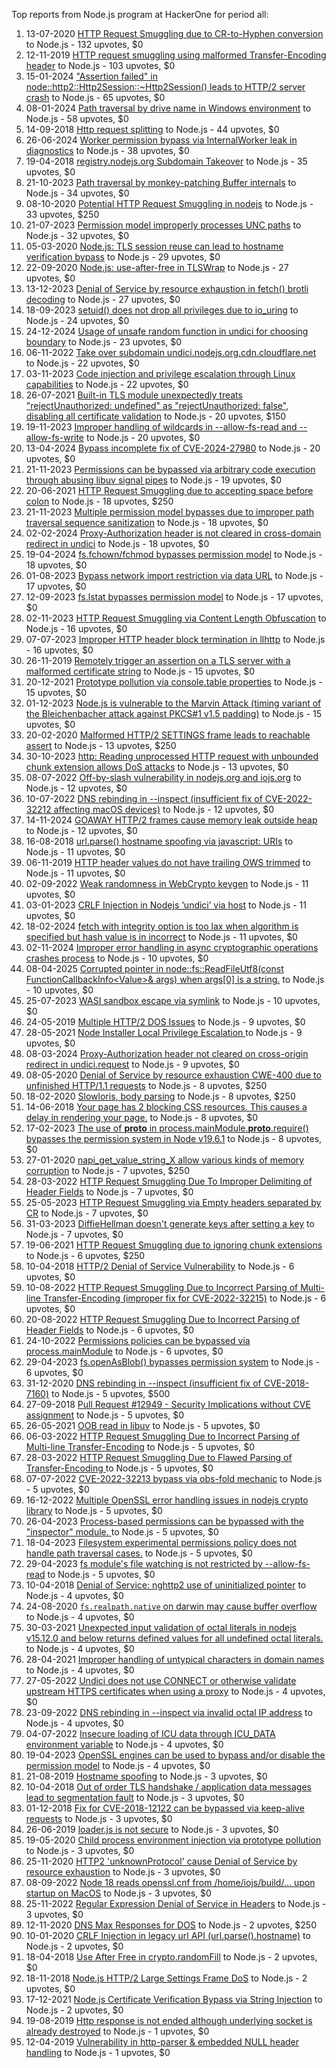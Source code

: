 Top reports from Node.js program at HackerOne for period all:

1. 13-07-2020 [HTTP Request Smuggling due to CR-to-Hyphen conversion](https://hackerone.com/reports/922597) to Node.js - 132 upvotes, $0
2. 12-11-2019 [HTTP request smuggling using malformed Transfer-Encoding header](https://hackerone.com/reports/735748) to Node.js - 103 upvotes, $0
3. 15-01-2024 ["Assertion failed" in node::http2::Http2Session::~Http2Session() leads to HTTP/2 server crash](https://hackerone.com/reports/2319584) to Node.js - 65 upvotes, $0
4. 08-01-2024 [Path traversal by drive name in Windows environment](https://hackerone.com/reports/2307225) to Node.js - 58 upvotes, $0
5. 14-09-2018 [Http request splitting](https://hackerone.com/reports/409943) to Node.js - 44 upvotes, $0
6. 26-06-2024 [Worker permission bypass via InternalWorker leak in diagnostics](https://hackerone.com/reports/2575105) to Node.js - 38 upvotes, $0
7. 19-04-2018 [registry.nodejs.org Subdomain Takeover](https://hackerone.com/reports/340580) to Node.js - 35 upvotes, $0
8. 21-10-2023 [Path traversal by monkey-patching Buffer internals](https://hackerone.com/reports/2218653) to Node.js - 34 upvotes, $0
9. 08-10-2020 [Potential HTTP Request Smuggling in nodejs](https://hackerone.com/reports/1002188) to Node.js - 33 upvotes, $250
10. 21-07-2023 [Permission model improperly processes UNC paths](https://hackerone.com/reports/2079103) to Node.js - 32 upvotes, $0
11. 05-03-2020 [Node.js: TLS session reuse can lead to hostname verification bypass](https://hackerone.com/reports/811502) to Node.js - 29 upvotes, $0
12. 22-09-2020 [Node.js: use-after-free in TLSWrap](https://hackerone.com/reports/988103) to Node.js - 27 upvotes, $0
13. 13-12-2023 [Denial of Service by resource exhaustion in fetch() brotli decoding](https://hackerone.com/reports/2284065) to Node.js - 27 upvotes, $0
14. 18-09-2023 [setuid() does not drop all privileges due to io_uring](https://hackerone.com/reports/2170226) to Node.js - 24 upvotes, $0
15. 24-12-2024 [Usage of unsafe random function in undici for choosing boundary](https://hackerone.com/reports/2913312) to Node.js - 23 upvotes, $0
16. 06-11-2022 [Take over subdomain undici.nodejs.org.cdn.cloudflare.net](https://hackerone.com/reports/1763817) to Node.js - 22 upvotes, $0
17. 03-11-2023 [Code injection and privilege escalation through Linux capabilities](https://hackerone.com/reports/2237545) to Node.js - 22 upvotes, $0
18. 26-07-2021 [Built-in TLS module unexpectedly treats "rejectUnauthorized: undefined" as "rejectUnauthorized: false", disabling all certificate validation](https://hackerone.com/reports/1278254) to Node.js - 20 upvotes, $150
19. 19-11-2023 [Improper handling of wildcards in --allow-fs-read and --allow-fs-write](https://hackerone.com/reports/2257156) to Node.js - 20 upvotes, $0
20. 13-04-2024 [Bypass incomplete fix of CVE-2024-27980](https://hackerone.com/reports/2461831) to Node.js - 20 upvotes, $0
21. 21-11-2023 [Permissions can be bypassed via arbitrary code execution through abusing libuv signal pipes](https://hackerone.com/reports/2260337) to Node.js - 19 upvotes, $0
22. 20-06-2021 [HTTP Request Smuggling due to accepting space before colon](https://hackerone.com/reports/1238709) to Node.js - 18 upvotes, $250
23. 21-11-2023 [Multiple permission model bypasses due to improper path traversal sequence sanitization](https://hackerone.com/reports/2259914) to Node.js - 18 upvotes, $0
24. 02-02-2024 [Proxy-Authorization header is not cleared in cross-domain redirect in undici](https://hackerone.com/reports/2352957) to Node.js - 18 upvotes, $0
25. 19-04-2024 [fs.fchown/fchmod bypasses permission model](https://hackerone.com/reports/2472071) to Node.js - 18 upvotes, $0
26. 01-08-2023 [Bypass network import restriction via data URL](https://hackerone.com/reports/2092749) to Node.js - 17 upvotes, $0
27. 12-09-2023 [fs.lstat bypasses permission model](https://hackerone.com/reports/2145862) to Node.js - 17 upvotes, $0
28. 02-11-2023 [HTTP Request Smuggling via Content Length Obfuscation](https://hackerone.com/reports/2237099) to Node.js - 16 upvotes, $0
29. 07-07-2023 [Improper HTTP header block termination in llhttp](https://hackerone.com/reports/2054283) to Node.js - 16 upvotes, $0
30. 26-11-2019 [Remotely trigger an assertion on a TLS server with a malformed certificate string](https://hackerone.com/reports/746733) to Node.js - 15 upvotes, $0
31. 20-12-2021 [Prototype pollution via console.table properties](https://hackerone.com/reports/1431042) to Node.js - 15 upvotes, $0
32. 01-12-2023 [Node.js is vulnerable to the Marvin Attack (timing variant of the Bleichenbacher attack against PKCS#1 v1.5 padding)](https://hackerone.com/reports/2269177) to Node.js - 15 upvotes, $0
33. 20-02-2020 [Malformed HTTP/2 SETTINGS frame leads to reachable assert](https://hackerone.com/reports/800140) to Node.js - 13 upvotes, $250
34. 30-10-2023 [http: Reading unprocessed HTTP request with unbounded chunk extension allows DoS attacks](https://hackerone.com/reports/2233486) to Node.js - 13 upvotes, $0
35. 08-07-2022 [Off-by-slash vulnerability in nodejs.org and iojs.org](https://hackerone.com/reports/1631350) to Node.js - 12 upvotes, $0
36. 10-07-2022 [DNS rebinding in --inspect (insufficient fix of CVE-2022-32212 affecting macOS devices)](https://hackerone.com/reports/1632921) to Node.js - 12 upvotes, $0
37. 14-11-2024 [GOAWAY HTTP/2 frames cause memory leak outside heap](https://hackerone.com/reports/2841362) to Node.js - 12 upvotes, $0
38. 16-08-2018 [url.parse() hostname spoofing via javascript: URIs](https://hackerone.com/reports/395845) to Node.js - 11 upvotes, $0
39. 06-11-2019 [HTTP header values do not have trailing OWS trimmed](https://hackerone.com/reports/730779) to Node.js - 11 upvotes, $0
40. 02-09-2022 [Weak randomness in WebCrypto keygen](https://hackerone.com/reports/1690000) to Node.js - 11 upvotes, $0
41. 03-01-2023 [CRLF Injection in Nodejs ‘undici’ via host](https://hackerone.com/reports/1820955) to Node.js - 11 upvotes, $0
42. 18-02-2024 [fetch with integrity option is too lax when algorithm is specified but hash value is in incorrect](https://hackerone.com/reports/2377760) to Node.js - 11 upvotes, $0
43. 02-11-2024 [Improper error handling in async cryptographic operations crashes process](https://hackerone.com/reports/2817648) to Node.js - 10 upvotes, $0
44. 08-04-2025 [Corrupted pointer in node::fs::ReadFileUtf8(const FunctionCallbackInfo\<Value\>& args) when args[0] is a string.](https://hackerone.com/reports/3083428) to Node.js - 10 upvotes, $0
45. 25-07-2023 [WASI sandbox escape via symlink](https://hackerone.com/reports/2084280) to Node.js - 10 upvotes, $0
46. 24-05-2019 [Multiple HTTP/2 DOS Issues](https://hackerone.com/reports/589739) to Node.js - 9 upvotes, $0
47. 28-05-2021 [Node Installer Local Privilege Escalation ](https://hackerone.com/reports/1211160) to Node.js - 9 upvotes, $0
48. 08-03-2024 [Proxy-Authorization header not cleared on cross-origin redirect in undici.request](https://hackerone.com/reports/2408074) to Node.js - 9 upvotes, $0
49. 08-05-2020 [Denial of Service by resource exhaustion CWE-400 due to unfinished HTTP/1.1 requests](https://hackerone.com/reports/868834) to Node.js - 8 upvotes, $250
50. 18-02-2020 [Slowloris, body parsing](https://hackerone.com/reports/799072) to Node.js - 8 upvotes, $250
51. 14-06-2018 [Your page has 2 blocking CSS resources. This causes a delay in rendering your page.](https://hackerone.com/reports/365968) to Node.js - 8 upvotes, $0
52. 17-02-2023 [The use of __proto__ in process.mainModule.__proto__.require() bypasses the permission system in Node v19.6.1](https://hackerone.com/reports/1877919) to Node.js - 8 upvotes, $0
53. 27-01-2020 [napi_get_value_string_X allow various kinds of memory corruption](https://hackerone.com/reports/784186) to Node.js - 7 upvotes, $250
54. 28-03-2022 [HTTP Request Smuggling Due To Improper Delimiting of Header Fields](https://hackerone.com/reports/1524692) to Node.js - 7 upvotes, $0
55. 25-05-2023 [HTTP Request Smuggling via Empty headers separated by CR](https://hackerone.com/reports/2001873) to Node.js - 7 upvotes, $0
56. 31-03-2023 [DiffieHellman doesn't generate keys after setting a key](https://hackerone.com/reports/1927480) to Node.js - 7 upvotes, $0
57. 19-06-2021 [HTTP Request Smuggling due to ignoring chunk extensions](https://hackerone.com/reports/1238099) to Node.js - 6 upvotes, $250
58. 10-04-2018 [HTTP/2 Denial of Service Vulnerability](https://hackerone.com/reports/335533) to Node.js - 6 upvotes, $0
59. 10-08-2022 [HTTP Request Smuggling Due to Incorrect Parsing of Multi-line Transfer-Encoding (improper fix for CVE-2022-32215)](https://hackerone.com/reports/1665156) to Node.js - 6 upvotes, $0
60. 20-08-2022 [HTTP Request Smuggling Due to Incorrect Parsing of Header Fields](https://hackerone.com/reports/1675191) to Node.js - 6 upvotes, $0
61. 24-10-2022 [Permissions policies can be bypassed via process.mainModule](https://hackerone.com/reports/1747642) to Node.js - 6 upvotes, $0
62. 29-04-2023 [fs.openAsBlob() bypasses permission system](https://hackerone.com/reports/1966492) to Node.js - 6 upvotes, $0
63. 31-12-2020 [DNS rebinding in --inspect (insufficient fix of CVE-2018-7160)](https://hackerone.com/reports/1069487) to Node.js - 5 upvotes, $500
64. 27-09-2018 [Pull Request #12949 - Security Implications without CVE assignment](https://hackerone.com/reports/415329) to Node.js - 5 upvotes, $0
65. 26-05-2021 [OOB read in libuv](https://hackerone.com/reports/1209681) to Node.js - 5 upvotes, $0
66. 06-03-2022 [HTTP Request Smuggling Due to Incorrect Parsing of Multi-line Transfer-Encoding](https://hackerone.com/reports/1501679) to Node.js - 5 upvotes, $0
67. 28-03-2022 [HTTP Request Smuggling Due to Flawed Parsing of Transfer-Encoding ](https://hackerone.com/reports/1524555) to Node.js - 5 upvotes, $0
68. 07-07-2022 [CVE-2022-32213 bypass via obs-fold mechanic](https://hackerone.com/reports/1630336) to Node.js - 5 upvotes, $0
69. 16-12-2022 [Multiple OpenSSL error handling issues in nodejs crypto library](https://hackerone.com/reports/1808596) to Node.js - 5 upvotes, $0
70. 26-04-2023 [Process-based permissions can be bypassed with the "inspector" module.  ](https://hackerone.com/reports/1962701) to Node.js - 5 upvotes, $0
71. 18-04-2023 [Filesystem experimental permissions policy does not handle path traversal cases.](https://hackerone.com/reports/1952978) to Node.js - 5 upvotes, $0
72. 29-04-2023 [fs module's file watching is not restricted by --allow-fs-read](https://hackerone.com/reports/1966499) to Node.js - 5 upvotes, $0
73. 10-04-2018 [Denial of Service: nghttp2 use of uninitialized pointer](https://hackerone.com/reports/335608) to Node.js - 4 upvotes, $0
74. 24-08-2020 [`fs.realpath.native` on darwin may cause buffer overflow](https://hackerone.com/reports/965914) to Node.js - 4 upvotes, $0
75. 30-03-2021 [Unexpected input validation of octal literals in nodejs v15.12.0 and below returns defined values for all undefined octal literals.](https://hackerone.com/reports/1141623) to Node.js - 4 upvotes, $0
76. 28-04-2021 [Improper handling of untypical characters in domain names](https://hackerone.com/reports/1178337) to Node.js - 4 upvotes, $0
77. 27-05-2022 [Undici does not use CONNECT or otherwise validate upstream HTTPS certificates when using a proxy](https://hackerone.com/reports/1583680) to Node.js - 4 upvotes, $0
78. 23-09-2022 [DNS rebinding in --inspect via invalid octal IP address](https://hackerone.com/reports/1710652) to Node.js - 4 upvotes, $0
79. 04-07-2022 [Insecure loading of ICU data through ICU_DATA environment variable](https://hackerone.com/reports/1625036) to Node.js - 4 upvotes, $0
80. 19-04-2023 [OpenSSL engines can be used to bypass and/or disable the permission model](https://hackerone.com/reports/1954535) to Node.js - 4 upvotes, $0
81. 21-08-2019 [Hostname spoofing](https://hackerone.com/reports/678487) to Node.js - 3 upvotes, $0
82. 10-04-2018 [Out of order TLS handshake / application data messages lead to segmentation fault](https://hackerone.com/reports/335495) to Node.js - 3 upvotes, $0
83. 01-12-2018 [Fix for CVE-2018-12122 can be bypassed via keep-alive requests](https://hackerone.com/reports/453513) to Node.js - 3 upvotes, $0
84. 26-06-2019 [loader.js is not secure](https://hackerone.com/reports/629879) to Node.js - 3 upvotes, $0
85. 19-05-2020 [Child process environment injection via prototype pollution](https://hackerone.com/reports/878181) to Node.js - 3 upvotes, $0
86. 25-11-2020 [HTTP2 'unknownProtocol' cause Denial of Service by resource exhaustion](https://hackerone.com/reports/1043360) to Node.js - 3 upvotes, $0
87. 08-09-2022 [Node 18 reads openssl.cnf from /home/iojs/build/... upon startup on MacOS](https://hackerone.com/reports/1695596) to Node.js - 3 upvotes, $0
88. 25-11-2022 [Regular Expression Denial of Service in Headers](https://hackerone.com/reports/1784449) to Node.js - 3 upvotes, $0
89. 12-11-2020 [DNS Max Responses for DOS](https://hackerone.com/reports/1033107) to Node.js - 2 upvotes, $250
90. 10-01-2020 [CRLF Injection in legacy url API (url.parse().hostname)](https://hackerone.com/reports/771596) to Node.js - 2 upvotes, $0
91. 18-04-2018 [Use After Free in crypto.randomFill](https://hackerone.com/reports/340053) to Node.js - 2 upvotes, $0
92. 18-11-2018 [Node.js HTTP/2 Large Settings Frame DoS](https://hackerone.com/reports/446662) to Node.js - 2 upvotes, $0
93. 17-12-2021 [Node.js Certificate Verification Bypass via String Injection](https://hackerone.com/reports/1429694) to Node.js - 2 upvotes, $0
94. 19-08-2019 [Http response is not ended although underlying socket is already destroyed](https://hackerone.com/reports/676710) to Node.js - 1 upvotes, $0
95. 12-04-2019 [Vulnerability in http-parser & embedded NULL header handling](https://hackerone.com/reports/536954) to Node.js - 1 upvotes, $0
